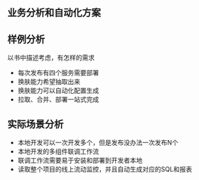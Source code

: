 ## 业务分析和自动化方案

## 样例分析
以书中描述考虑，有怎样的需求
- 每次发布有四个服务需要部署
- 换肤能力希望抽取出来
- 换肤能力可以自动化配置生成
- 拉取、合并、部署一站式完成


## 实际场景分析
- 本地开发可以一次开发多个，但是发布没办法一次发布N个
- 本地开发的多组件联调工作流
- 联调工作流需要易于安装和部署到开发者本地
- 读取整个项目的线上流动监控，并且自动生成对应的SQL和报表
